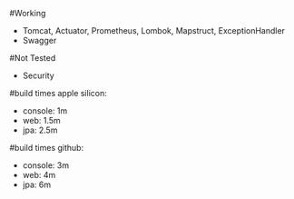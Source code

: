 #Working
- Tomcat, Actuator, Prometheus, Lombok, Mapstruct, ExceptionHandler
- Swagger

#Not Tested
- Security

#build times apple silicon:
- console: 1m
- web: 1.5m
- jpa: 2.5m

#build times github:
- console: 3m
- web: 4m
- jpa: 6m
